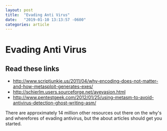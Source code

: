 ```yaml
---
layout: post
title:  "Evading Anti Virus"
date:   "2019-01-10 13:13:57 -0600"
categories: article
---
```


# Evading Anti Virus

## Read these links

* http://www.scriptjunkie.us/2011/04/why-encoding-does-not-matter-and-how-metasploit-generates-exes/
* http://schierlm.users.sourceforge.net/avevasion.html
* http://www.pentestgeek.com/2012/01/25/using-metasm-to-avoid-antivirus-detection-ghost-writing-asm/

There are approximately 14 million other resources out there on the why's and wherefores of evading antivirus, but the about articles should get you started.